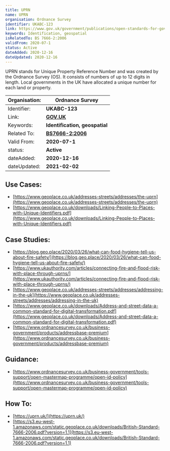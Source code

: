 ```yaml
---
title: UPRN
name: UPRN
organisation: Ordnance Survey
identifier: UKABC-123
link: https://www.gov.uk/government/publications/open-standards-for-government/identifying-property-and-street-information
keywords: Identification, geospatial
isRelatedTo: BS 7666-2:2006
validFrom: 2020-07-1
status: Active
dateAdded: 2020-12-16
dateUpdated: 2020-12-16
---
```




UPRN stands for Unique Property Reference Number and was created by the Ordnance Survey (OS). It consists of numbers of up to 12 digits in length. Local governments in the UK have allocated a unique number for each land or property.

| Organisation: | **Ordnance Survey** |
| --- | ---|
| Identifier: | **UKABC-123** |
| Link: | **[GOV.UK](https://www.gov.uk/government/publications/open-standards-for-government/identifying-property-and-street-information)** |
| Keywords: | **Identification, geospatial** |
| Related To:  | **[BS7666-2:2006](https://shop.bsigroup.com/ProductDetail?pid=000000000030127196)** |
| Valid From: | **2020-07-1** |
| status: | **Active** |
| dateAdded: | **2020-12-16** |
| dateUpdated: | **2021-02-02** |


## Use Cases:
- [https://www.geoplace.co.uk/addresses-streets/addresses/the-uprn](https://www.geoplace.co.uk/addresses-streets/addresses/the-uprn)
- [https://www.geoplace.co.uk/downloads/Linking-People-to-Places-with-Unique-Identifiers.pdf](https://www.geoplace.co.uk/downloads/Linking-People-to-Places-with-Unique-Identifiers.pdf)

## Case Studies:
- [https://blog.geo.place/2020/03/26/what-can-food-hygiene-tell-us-about-fire-safety/](https://blog.geo.place/2020/03/26/what-can-food-hygiene-tell-us-about-fire-safety/)
- [https://www.ukauthority.com/articles/connecting-fire-and-flood-risk-with-place-through-uprns/](https://www.ukauthority.com/articles/connecting-fire-and-flood-risk-with-place-through-uprns/)
- [https://www.geoplace.co.uk/addresses-streets/addresses/addressing-in-the-uk](https://www.geoplace.co.uk/addresses-streets/addresses/addressing-in-the-uk)
- [https://www.geoplace.co.uk/downloads/Address-and-street-data-a-common-standard-for-digital-transformation.pdf](https://www.geoplace.co.uk/downloads/Address-and-street-data-a-common-standard-for-digital-transformation.pdf)
- [https://www.ordnancesurvey.co.uk/business-government/products/addressbase-premium](https://www.ordnancesurvey.co.uk/business-government/products/addressbase-premium)

## Guidance:
- [https://www.ordnancesurvey.co.uk/business-government/tools-support/open-mastermap-programme/open-id-policy](https://www.ordnancesurvey.co.uk/business-government/tools-support/open-mastermap-programme/open-id-policy)

## How To:
- [https://uprn.uk/](https://uprn.uk/)
- [https://s3.eu-west-1.amazonaws.com/static.geoplace.co.uk/downloads/British-Standard-7666-2006.pdf?version=1.1](https://s3.eu-west-1.amazonaws.com/static.geoplace.co.uk/downloads/British-Standard-7666-2006.pdf?version=1.1)